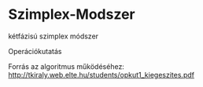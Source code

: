 # Szimplex-Modszer
kétfázisú szimplex módszer

Operációkutatás

Forrás az algoritmus működéséhez:
http://tkiraly.web.elte.hu/students/opkut1_kiegeszites.pdf
